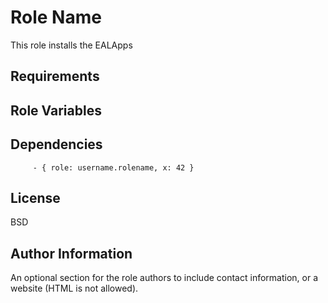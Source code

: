 Role Name
=========

This role installs the EALApps
  
Requirements
------------

Role Variables
--------------

Dependencies
------------

         - { role: username.rolename, x: 42 }

License
-------

BSD

Author Information
------------------

An optional section for the role authors to include contact information, or a website (HTML is not allowed).
